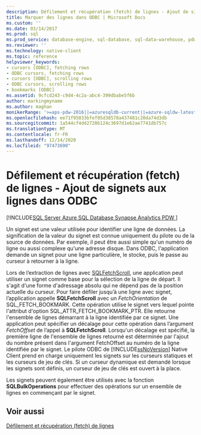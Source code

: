 ```yaml
---
description: Défilement et récupération (fetch) de lignes - Ajout de signets aux lignes dans ODBC
title: Marquer des lignes dans ODBC | Microsoft Docs
ms.custom: ''
ms.date: 03/14/2017
ms.prod: sql
ms.prod_service: database-engine, sql-database, sql-data-warehouse, pdw
ms.reviewer: ''
ms.technology: native-client
ms.topic: reference
helpviewer_keywords:
- cursors [ODBC], fetching rows
- ODBC cursors, fetching rows
- cursors [ODBC], scrolling rows
- ODBC cursors, scrolling rows
- bookmarks [ODBC]
ms.assetid: 9cfcd243-c9d4-4c2a-abc4-399dbabe5f6b
author: markingmyname
ms.author: maghan
monikerRange: '>=aps-pdw-2016||=azuresqldb-current||=azure-sqldw-latest||>=sql-server-2016||>=sql-server-linux-2017||=azuresqldb-mi-current'
ms.openlocfilehash: ee71f95033bfef05d38578a437481c20da74d3db
ms.sourcegitcommit: 1a544cf4dd2720b124c3697d1e62ae7741db757c
ms.translationtype: MT
ms.contentlocale: fr-FR
ms.lasthandoff: 12/14/2020
ms.locfileid: "97473690"
---
```

# <a name="scrolling-and-fetching-rows---bookmarking-rows-in-odbc"></a>Défilement et récupération (fetch) de lignes - Ajout de signets aux lignes dans ODBC
[!INCLUDE[SQL Server Azure SQL Database Synapse Analytics PDW ](../../includes/applies-to-version/sql-asdb-asdbmi-asa-pdw.md)]

  Un signet est une valeur utilisée pour identifier une ligne de données. La signification de la valeur du signet est connue uniquement du pilote ou de la source de données. Par exemple, il peut être aussi simple qu'un numéro de ligne ou aussi complexe qu'une adresse disque. Dans ODBC, l'application demande un signet pour une ligne particulière, le stocke, puis le passe au curseur à retourner à la ligne.  
  
 Lors de l’extraction de lignes avec [SQLFetchScroll](../../relational-databases/native-client-odbc-api/sqlfetchscroll.md), une application peut utiliser un signet comme base pour la sélection de la ligne de départ. Il s'agit d'une forme d'adressage absolu qui ne dépend pas de la position actuelle du curseur. Pour faire défiler jusqu’à une ligne avec signet, l’application appelle **SQLFetchScroll** avec un *FetchOrientation* de SQL_FETCH_BOOKMARK. Cette opération utilise le signet vers lequel pointe l'attribut d'option SQL_ATTR_FETCH_BOOKMARK_PTR. Elle retourne l'ensemble de lignes démarrant à la ligne identifiée par ce signet. Une application peut spécifier un décalage pour cette opération dans l’argument *FetchOffset* de l’appel à **SQLFetchScroll**. Lorsqu'un décalage est spécifié, la première ligne de l'ensemble de lignes retourné est déterminée par l'ajout du nombre présent dans l'argument FetchOffset au numéro de la ligne identifiée par le signet. Le pilote ODBC de [!INCLUDE[ssNoVersion](../../includes/ssnoversion-md.md)] Native Client prend en charge uniquement les signets sur les curseurs statiques et les curseurs de jeu de clés. Si un curseur dynamique est demandé lorsque les signets sont définis, un curseur de jeu de clés est ouvert à la place.  
  
 Les signets peuvent également être utilisés avec la fonction **SQLBulkOperations** pour effectuer des opérations sur un ensemble de lignes en commençant par le signet.  
  
## <a name="see-also"></a>Voir aussi  
 [Défilement et récupération (fetch) de lignes](../../relational-databases/native-client-odbc-cursors/scrolling-and-fetching-rows.md)  
  
  
